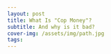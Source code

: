 ```yaml
---
layout: post
title: What Is "Cop Money"?
subtitle: And why is it bad?
cover-img: /assets/img/path.jpg
tags: 
---
```

